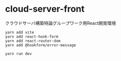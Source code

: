 # cloud-server-front
クラウドサーバ構築特論グループワーク用React開発環境

```
yarn add vite
yarn add react-hook-form
yarn add react-router-dom
yarn add @hookform/error-message

yarn run dev
```


